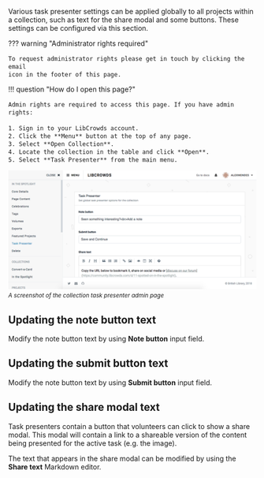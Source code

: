 Various task presenter settings can be applied globally to all projects
within a collection, such as text for the share modal and some buttons. These
settings can be configured via this section.

??? warning "Administrator rights required"

    To request administrator rights please get in touch by clicking the email
    icon in the footer of this page.

!!! question "How do I open this page?"

    Admin rights are required to access this page. If you have admin rights:

    1. Sign in to your LibCrowds account.
    2. Click the **Menu** button at the top of any page.
    3. Select **Open Collection**.
    4. Locate the collection in the table and click **Open**.
    5. Select **Task Presenter** from the main menu.

![A screenshot of the collection task presenter admin page](/assets/img/collection/presenter.png?raw=true)
<br><small>*A screenshot of the collection task presenter admin page*</small>

## Updating the note button text

Modify the note button text by using **Note button** input field.

## Updating the submit button text

Modify the note button text by using **Submit button** input field.

## Updating the share modal text

Task presenters contain a button that volunteers can click to show a share
modal. This modal will contain a link to a shareable version of the content
being presented for the active task (e.g. the image).

The text that appears in the share modal can be modified by using the
**Share text** Markdown editor.
